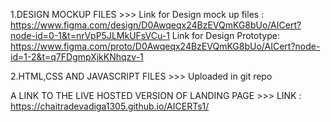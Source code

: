 1.DESIGN MOCKUP FILES >>>
  Link for Design mock up files : https://www.figma.com/design/D0Awqeqx24BzEVQmKG8bUo/AICert?node-id=0-1&t=nrVpP5JLMkUFsVCu-1
  Link for Design Prototype: https://www.figma.com/proto/D0Awqeqx24BzEVQmKG8bUo/AICert?node-id=1-2&t=q7FDgmpXjkKNhqzv-1







2.HTML,CSS AND JAVASCRIPT FILES >>>
  Uploaded in git repo







A LINK TO THE LIVE HOSTED VERSION OF LANDING PAGE  >>>
  LINK : https://chaitradevadiga1305.github.io/AICERTs1/
